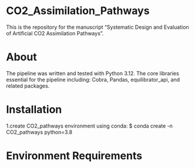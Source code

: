 # CO2_Assimilation_Pathways
This is the repository for the manuscript “Systematic Design and Evaluation of Artificial CO2 Assimilation Pathways”.
# About
The pipeline was written and tested with Python 3.12. The core libraries essential for the pipeline including: Cobra, Pandas, equilibrator_api, and related packages.
# Installation
1.create CO2_pathways environment using conda:
$ conda create -n CO2_pathways python=3.8
# Environment Requirements
